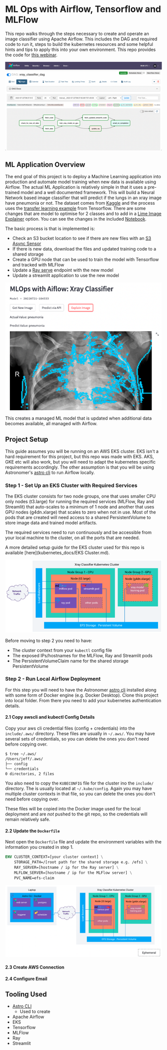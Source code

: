 # ML Ops with Airflow, Tensorflow and MLFlow

 This repo walks through the steps necessary to create and operate an image classifier using Apache Airflow. This includes the DAG and required code to run it, steps to build the kubernetes resources and some helpful hints and tips to apply this into your own environment. This repo provides the code for [this webinar](https://www.astronomer.io/events/webinars/using-airflow-with-tensorflow-mlflow).

![dag](images/xray_dag.png)

## ML Application Overview
The end goal of this project is to deploy a Machine Learning application into production and automate model training when new data is available using Airflow. The actual ML Application is relatively simple in that it uses a pre-trained model and a well documented framework. This will build a Neural Network based image classifier that will predict if the lungs in an xray image have pneumonia or not. The dataset comes from [Kaggle](https://www.kaggle.com/datasets/paultimothymooney/chest-xray-pneumonia) and the process uses the [transfer learning example](https://www.tensorflow.org/tutorials/images/transfer_learning) from Tensorflow. There are some changes that are model to optimise for 2 classes and to add in a [Lime Image Explainer](https://github.com/marcotcr/lime) option. You can see the changes in the included [Notebook](Xray_Classifier_Notebook.ipynb).

The basic process is that is implemented is:
* Check an S3 bucket location to see if there are new files with an [S3 Async Sensor](https://registry.astronomer.io/providers/astronomer-providers/modules/s3keysizesensorasync)
* If there is new data, download the files and updated training code to a shared storage
* Create a GPU node that can be used to train the model with Tensorflow and tracked with MLFlow
* Update a [Ray serve](https://www.ray.io/ray-serve) endpoint with the new model
* Update a streamlit application to use the new model

![streamlit](images/streamlit.png)

This creates a managed ML model that is updated when additional data becomes available, all managed with Airflow.

## Project Setup
This guide assumes you will be running on an AWS EKS cluster. EKS isn't a hard requirement for this project, but this repo was made with EKS. AKS, GKE etc will also work, but you will need to adapt the kubernetes specific requirements accordingly. The other assumption is that you will be using Astronomer's [astro cli](https://docs.astronomer.io/astro/cli/overview) to run Airflow locally.

### Step 1 - Set Up an EKS Cluster with Required Services
The EKS cluster consists for two node groups, one that uses smaller CPU only nodes (t3.large) for running the required services (MLFlow, Ray and Streamlit) that auto-scales to a minimum of 1 node and another that uses GPU nodes (g4dn.xlarge) that scales to zero when not in use. Most of the pods that are created will need access to a shared PersistentVolume to store image data and trained model artifacts. 

The required services need to run continuously and be accessible from your local machine to the cluster, on all the ports that are needed.

A more detailed setup guide for the EKS cluster used for this repo is available [here](kubernetes_docs/EKS Cluster.md). 

![notebook](images/eks.png)

Before moving to step 2 you need to have:
* The cluster context from your `kubectl` config file
* The exposed IPs/hostnames for the MLFlow, Ray and Streamlit pods
* The PersistentVolumeClaim name for the shared storage PersistentVolume

### Step 2 - Run Local Airflow Deployment
For this step you will need to have the Astronomer [astro cli](https://docs.astronomer.io/astro/cli/overview) installed along with some form of Docker engine (e.g. Docker Desktop). Clone this project into local folder. From there you need to add your kubernetes authentication details.

#### 2.1 Copy awscli and kubectl Config Details
Copy your aws cli credential files (config + credentials) into the `include/.aws/` directory. These files are usually in `~/.aws/`. You may have several sets of credentials, so you can delete the ones you don't need before copying over.
```
$ tree ~/.aws/
/Users/jeff/.aws/
├── config
└── credentials
0 directories, 2 files
```

You also need to copy the `KUBECONFIG` file for the cluster ino the `include/` directory. The is usually located at `~/.kube/config`. Again you may have multiple cluster contexts in that file, so you can delete the ones you don't need before copying over.

These files will be copied into the Docker image used for the local deployment and are *not* pushed to the git repo, so the credentials will remain relatively safe.

#### 2.2 Update the `Dockerfile`
Next open the `Dockerfile` file and update the environment variables with the information you created in step 1.

```Dockerfile
ENV CLUSTER_CONTEXT=[your cluster context] \
    STORAGE_PATH=/[root path for the shared storage e.g. /efs] \
    RAY_SERVER=[hostname / ip for the Ray server] \
    MLFLOW_SERVER=[hostname / ip for the MLFlow server] \
    PVC_NAME=efs-claim
```
![architecture](images/architecture.png)

#### 2.3 Create AWS Connection


#### 2.4 Configure Email

## Tooling Used
* [Astro CLI](https://docs.astronomer.io/astro/cli/overview)
    * Used to create 
* Apache Airflow
* EKS
* Tensorflow
* MLFlow
* Ray
* Streamlit


